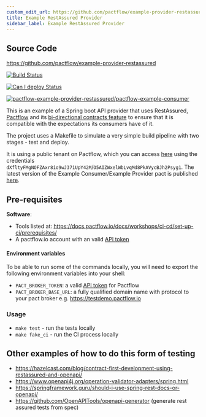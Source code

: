 ```yaml
---
custom_edit_url: https://github.com/pactflow/example-provider-restassured/edit/master/README.md
title: Example RestAssured Provider
sidebar_label: Example RestAssured Provider
---
```


<!-- This file has been synced from the pactflow/example-provider-restassured repository. Please do not edit it directly. The URL of the source file can be found in the custom_edit_url value above -->

## Source Code

https://github.com/pactflow/example-provider-restassured


[![Build Status](https://github.com/pactflow/example-provider-restassured/actions/workflows/build.yml/badge.svg)](https://github.com/pactflow/example-provider-restassured/actions)

[![Can I deploy Status](https://testdemo.pactflow.io/pacticipants/pactflow-example-provider-restassured/branches/master/latest-version/can-i-deploy/to-environment/production/badge)](https://testdemo.pactflow.io/pacticipants/pactflow-example-provider-restassured/branches/master/latest-version/can-i-deploy/to-environment/production/badge)

[![pactflow-example-provider-restassured/pactflow-example-consumer](https://testdemo.pactflow.io/pacts/provider/pactflow-example-provider-restassured/consumer/pactflow-example-consumer/latest/master/badge.svg)](https://testdemo.pactflow.io/pacts/provider/pactflow-example-provider-restassured/consumer/pactflow-example-consumer/latest/master)

This is an example of a Spring boot API provider that uses RestAssured, [Pactflow](https://pactflow.io) and its [bi-directional contracts feature](https://pactflow.io/blog/bi-directional-contracts/) to ensure that it is compatible with the expectations its consumers have of it.

The project uses a Makefile to simulate a very simple build pipeline with two stages - test and deploy.

It is using a public tenant on Pactflow, which you can access [here](https://test.pactflow.io) using the credentials `dXfltyFMgNOFZAxr8io9wJ37iUpY42M`/`O5AIZWxelWbLvqMd8PkAVycBJh2Psyg1`. The latest version of the Example Consumer/Example Provider pact is published [here](https://test.pactflow.io/pacts/provider/pactflow-example-provider/consumer/pactflow-example-consumer/latest).


## Pre-requisites

**Software**:

* Tools listed at: https://docs.pactflow.io/docs/workshops/ci-cd/set-up-ci/prerequisites/
* A pactflow.io account with an valid [API token](https://docs.pactflow.io/docs/getting-started/#configuring-your-api-token)
#### Environment variables

To be able to run some of the commands locally, you will need to export the following environment variables into your shell:

* `PACT_BROKER_TOKEN`: a valid [API token](https://docs.pactflow.io/docs/getting-started/#configuring-your-api-token) for Pactflow
* `PACT_BROKER_BASE_URL`: a fully qualified domain name with protocol to your pact broker e.g. https://testdemo.pactflow.io

### Usage

* `make test` - run the tests locally
* `make fake_ci` - run the CI process locally

## Other examples of how to do this form of testing

* https://hazelcast.com/blog/contract-first-development-using-restassured-and-openapi/
* https://www.openapi4j.org/operation-validator-adapters/spring.html
* https://springframework.guru/should-i-use-spring-rest-docs-or-openapi/
* https://github.com/OpenAPITools/openapi-generator (generate rest assured tests from spec)
